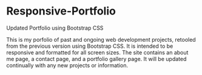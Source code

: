 # Responsive-Portfolio
Updated Portfolio using Bootstrap CSS

This is my porfolio of past and ongoing web development projects, retooled from the previous version using
Bootstrap CSS. It is intended to be responsive and formatted for all screen sizes. The site contains an about me page, a contact page, and a portfolio gallery page. It will be updated continually with any new projects or information.